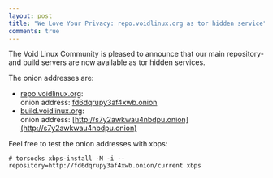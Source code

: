 ```yaml
---
layout: post
title: "We Love Your Privacy: repo.voidlinux.org as tor hidden service"
comments: true
---
```


The Void Linux Community is pleased to announce that our main repository- and build servers are now available as tor hidden services.

The onion addresses are:

* [repo.voidlinux.org](https://repo.voidlinux.org):  
  onion address: [fd6dqrupy3af4xwb.onion](http://fd6dqrupy3af4xwb.onion)
* [build.voidlinux.org](https://build.voidlinux.org):  
  onion address: [http://s7y2awkwau4nbdpu.onion](http://s7y2awkwau4nbdpu.onion)

Feel free to test the onion addresses with xbps:

```
# torsocks xbps-install -M -i --repository=http://fd6dqrupy3af4xwb.onion/current xbps
```
